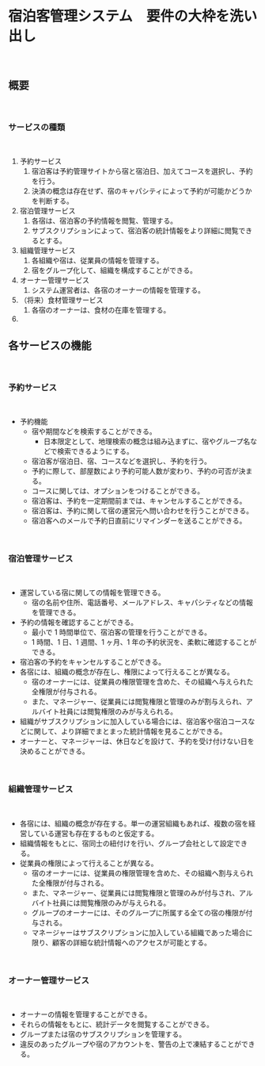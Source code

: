 # 宿泊客管理システム　要件の大枠を洗い出し

<br>

## 概要

<br>

### サービスの種類

<br>

1. 予約サービス
   1. 宿泊客は予約管理サイトから宿と宿泊日、加えてコースを選択し、予約を行う。
   2. 決済の概念は存在せず、宿のキャパシティによって予約が可能かどうかを判断する。
2. 宿泊管理サービス
   1. 各宿は、宿泊客の予約情報を閲覧、管理する。
   2. サブスクリプションによって、宿泊客の統計情報をより詳細に閲覧できるとする。
3. 組織管理サービス
   1. 各組織や宿は、従業員の情報を管理する。
   2. 宿をグループ化して、組織を構成することができる。
4. オーナー管理サービス
   1. システム運営者は、各宿のオーナーの情報を管理する。
5. （将来）食材管理サービス
   1. 各宿のオーナーは、食材の在庫を管理する。
6.

## 各サービスの機能

<br>

### 予約サービス

<br>

- 予約機能
  - 宿や期間などを検索することができる。
    - 日本限定として、地理検索の概念は組み込まずに、宿やグループ名などで検索できるようにする。
  - 宿泊客が宿泊日、宿、コースなどを選択し、予約を行う。
  - 予約に際して、部屋数により予約可能人数が変わり、予約の可否が決まる。
  - コースに関しては、オプションをつけることができる。
  - 宿泊客は、予約を一定期間前までは、キャンセルすることができる。
  - 宿泊客は、予約に関して宿の運営元へ問い合わせを行うことができる。
  - 宿泊客へのメールで予約日直前にリマインダーを送ることができる。

<br>

### 宿泊管理サービス

<br>

- 運営している宿に関しての情報を管理できる。
  - 宿の名前や住所、電話番号、メールアドレス、キャパシティなどの情報を管理できる。
- 予約の情報を確認することができる。
  - 最小で 1 時間単位で、宿泊客の管理を行うことができる。
  - 1 時間、1 日、1 週間、1 ヶ月、1 年の予約状況を、柔軟に確認することができる。
- 宿泊客の予約をキャンセルすることができる。
- 各宿には、組織の概念が存在し、権限によって行えることが異なる。
  - 宿のオーナーには、従業員の権限管理を含めた、その組織へ与えられた全権限が付与される。
  - また、マネージャー、従業員には閲覧権限と管理のみが割与えられ、アルバイト社員には閲覧権限のみが与えられる。
- 組織がサブスクリプションに加入している場合には、宿泊客や宿泊コースなどに関して、より詳細でまとまった統計情報を見ることができる。
- オーナーと、マネージャーは、休日などを設けて、予約を受け付けない日を決めることができる。

<br>

### 組織管理サービス

<br>

- 各宿には、組織の概念が存在する。単一の運営組織もあれば、複数の宿を経営している運営も存在するものと仮定する。
- 組織情報をもとに、宿同士の紐付けを行い、グループ会社として設定できる。
- 従業員の権限によって行えることが異なる。
  - 宿のオーナーには、従業員の権限管理を含めた、その組織へ割与えられた全権限が付与される。
  - また、マネージャー、従業員には閲覧権限と管理のみが付与され、アルバイト社員には閲覧権限のみが与えられる。
  - グループのオーナーには、そのグループに所属する全ての宿の権限が付与される。
  - マネージャーはサブスクリプションに加入している組織であった場合に限り、顧客の詳細な統計情報へのアクセスが可能とする。

<br>

### オーナー管理サービス

<br>

- オーナーの情報を管理することができる。
- それらの情報をもとに、統計データを閲覧することができる。
- グループまたは宿のサブスクリプションを管理する。
- 違反のあったグループや宿のアカウントを、警告の上で凍結することができる。
